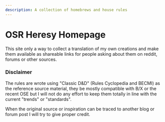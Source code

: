 ```yaml
---
description: A collection of homebrews and house rules
---
```


# OSR Heresy Homepage

This site only a way to collect a translation of my own creations and make them available as shareable links for people asking about them on reddit, forums or other sources.

### Disclaimer

The rules are wrote using "Classic D&D" \(Rules Cyclopedia and BECMI\) as the reference source material, they be mostly compatible with B/X or the recent OSE but I will not do any effort to keep them totally in line with the current "trends" or "standards".

When the original source or inspiration can be traced to another blog or forum post I will try to give proper credit.



